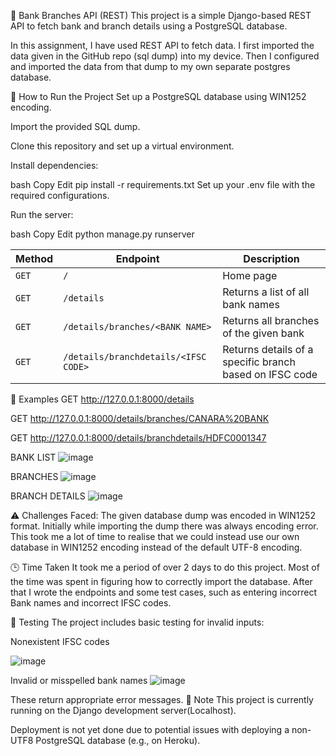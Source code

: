 🏦 Bank Branches API (REST)
This project is a simple Django-based REST API to fetch bank and branch details using a PostgreSQL database.

In this assignment, I have used REST API to fetch data.
I first imported the data given in the GitHub repo (sql dump) into my device.
Then I configured and imported the data from that dump to my own separate postgres database.




🚀 How to Run the Project
Set up a PostgreSQL database using WIN1252 encoding.

Import the provided SQL dump.

Clone this repository and set up a virtual environment.

Install dependencies:

bash
Copy
Edit
pip install -r requirements.txt
Set up your .env file with the required configurations.

Run the server:

bash
Copy
Edit
python manage.py runserver


| Method | Endpoint                             | Description                                             |
| ------ | ------------------------------------ | ------------------------------------------------------- |
| `GET`  | `/`                                  | Home page                                               |
| `GET`  | `/details`                           | Returns a list of all bank names                        |
| `GET`  | `/details/branches/<BANK NAME>`      | Returns all branches of the given bank                  |
| `GET`  | `/details/branchdetails/<IFSC CODE>` | Returns details of a specific branch based on IFSC code |

🔸 Examples
GET http://127.0.0.1:8000/details

GET http://127.0.0.1:8000/details/branches/CANARA%20BANK

GET http://127.0.0.1:8000/details/branchdetails/HDFC0001347


BANK LIST
![image](https://github.com/user-attachments/assets/d7e62e36-f2ec-4cb2-8cfb-4724b19349a2)

BRANCHES
![image](https://github.com/user-attachments/assets/6a8f61ed-4f34-4899-82c9-494278ae03d8)

BRANCH DETAILS
![image](https://github.com/user-attachments/assets/5e8f7576-2ad4-4c07-8519-433653298753)




⚠️ Challenges Faced:
The given database dump was encoded in WIN1252 format. Initially while importing the dump there was always encoding error. 
This took me a lot of time to realise that we could instead use our own database in WIN1252 encoding instead of the default UTF-8 encoding.

🕒 Time Taken
It took me a period of over 2 days to do this project. Most of the time was spent in figuring how to correctly import the database. After that I wrote the endpoints and some test cases, 
such as entering incorrect Bank names and incorrect IFSC codes.

🧪 Testing
The project includes basic testing for invalid inputs:

Nonexistent IFSC codes

![image](https://github.com/user-attachments/assets/c09c9dbb-eb4b-4036-ac1d-8af938b4e4d4)


Invalid or misspelled bank names
![image](https://github.com/user-attachments/assets/ceed148c-c6c7-4e63-a324-4b54da46ebad)


These return appropriate error messages.
📌 Note
This project is currently running on the Django development server(Localhost).

Deployment is not yet done due to potential issues with deploying a non-UTF8 PostgreSQL database (e.g., on Heroku).


